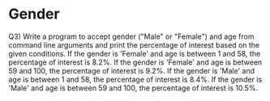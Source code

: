 # Gender
Q3) Write a program to accept gender ("Male" or "Female") and age from command line arguments and print the percentage of interest based on the given conditions.  If the gender is 'Female' and age is between 1 and 58, the percentage of interest is 8.2%.  If the gender is 'Female' and age is between 59 and 100, the percentage of interest is 9.2%.  If the gender is 'Male' and age is between 1 and 58, the percentage of interest is 8.4%.  If the gender is 'Male' and age is between 59 and 100, the percentage of interest is 10.5%.
